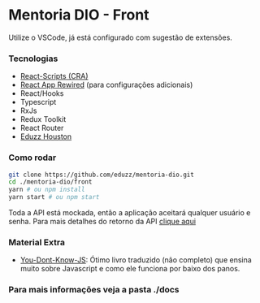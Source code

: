 Mentoria DIO - Front
====================

Utilize o VSCode, já está configurado com sugestão de extensões.


### Tecnologias

* [React-Scripts (CRA)](https://create-react-app.dev/)
* [React App Rewired](https://www.npmjs.com/package/react-app-rewired) (para configurações adicionais)
* React/Hooks
* Typescript
* RxJs
* Redux Toolkit
* React Router
* [Eduzz Houston](https://github.com/eduzz/mentoria-dio/tree/master/front)

### Como rodar

```bash
git clone https://github.com/eduzz/mentoria-dio.git
cd ./mentoria-dio/front
yarn # ou npm install
yarn start # ou npm start
```

Toda a API está mockada, então a aplicação aceitará qualquer usuário e senha.
Para mais detalhes do retorno da API [clique aqui](front/src/services/_mock.ts)

### Material Extra

* [You-Dont-Know-JS](https://github.com/cezaraugusto/You-Dont-Know-JS): Ótimo livro traduzido (não completo) que 
  ensina muito sobre Javascript e como ele funciona por baixo dos panos.



### Para mais informações veja a pasta ./docs